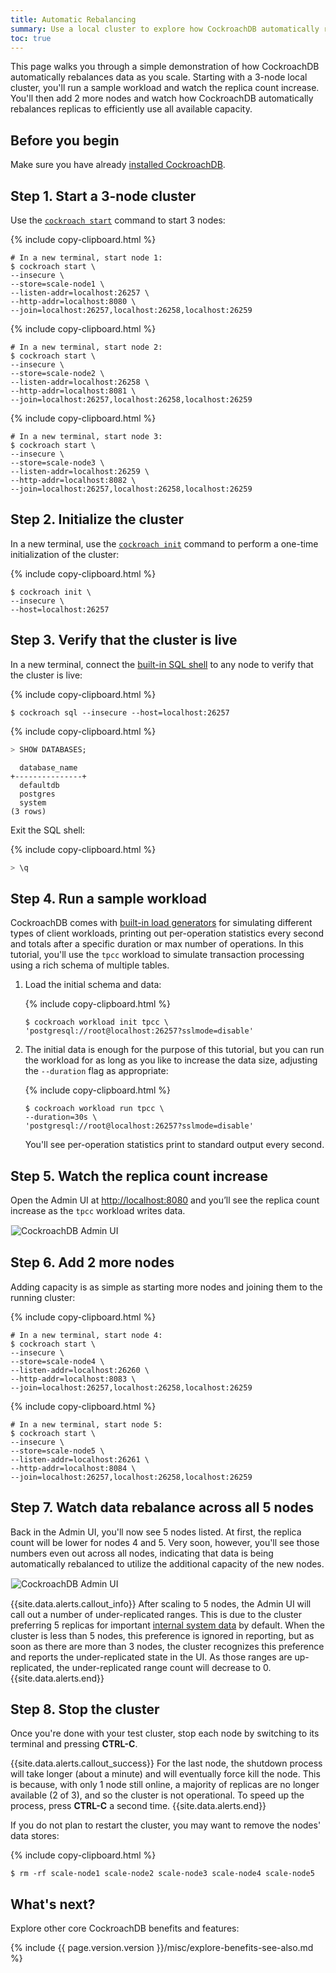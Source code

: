 ```yaml
---
title: Automatic Rebalancing
summary: Use a local cluster to explore how CockroachDB automatically rebalances data as you scale.
toc: true
---
```


This page walks you through a simple demonstration of how CockroachDB automatically rebalances data as you scale. Starting with a 3-node local cluster, you'll run a sample workload and watch the replica count increase. You'll then add 2 more nodes and watch how CockroachDB automatically rebalances replicas to efficiently use all available capacity.

## Before you begin

Make sure you have already [installed CockroachDB](install-cockroachdb.html).

## Step 1. Start a 3-node cluster

Use the [`cockroach start`](start-a-node.html) command to start 3 nodes:

{% include copy-clipboard.html %}
~~~ shell
# In a new terminal, start node 1:
$ cockroach start \
--insecure \
--store=scale-node1 \
--listen-addr=localhost:26257 \
--http-addr=localhost:8080 \
--join=localhost:26257,localhost:26258,localhost:26259
~~~

{% include copy-clipboard.html %}
~~~ shell
# In a new terminal, start node 2:
$ cockroach start \
--insecure \
--store=scale-node2 \
--listen-addr=localhost:26258 \
--http-addr=localhost:8081 \
--join=localhost:26257,localhost:26258,localhost:26259
~~~

{% include copy-clipboard.html %}
~~~ shell
# In a new terminal, start node 3:
$ cockroach start \
--insecure \
--store=scale-node3 \
--listen-addr=localhost:26259 \
--http-addr=localhost:8082 \
--join=localhost:26257,localhost:26258,localhost:26259
~~~

## Step 2. Initialize the cluster

In a new terminal, use the [`cockroach init`](initialize-a-cluster.html) command to perform a one-time initialization of the cluster:

{% include copy-clipboard.html %}
~~~ shell
$ cockroach init \
--insecure \
--host=localhost:26257
~~~

## Step 3. Verify that the cluster is live

In a new terminal, connect the [built-in SQL shell](use-the-built-in-sql-client.html) to any node to verify that the cluster is live:

{% include copy-clipboard.html %}
~~~ shell
$ cockroach sql --insecure --host=localhost:26257
~~~

{% include copy-clipboard.html %}
~~~ sql
> SHOW DATABASES;
~~~

~~~
  database_name
+---------------+
  defaultdb
  postgres
  system
(3 rows)
~~~

Exit the SQL shell:

{% include copy-clipboard.html %}
~~~ sql
> \q
~~~

## Step 4. Run a sample workload

CockroachDB comes with [built-in load generators](cockroach-workload.html) for simulating different types of client workloads, printing out per-operation statistics every second and totals after a specific duration or max number of operations. In this tutorial, you'll use the `tpcc` workload to simulate transaction processing using a rich schema of multiple tables.

1. Load the initial schema and data:

    {% include copy-clipboard.html %}
    ~~~ shell
    $ cockroach workload init tpcc \
    'postgresql://root@localhost:26257?sslmode=disable'
    ~~~

2. The initial data is enough for the purpose of this tutorial, but you can run the workload for as long as you like to increase the data size, adjusting the `--duration` flag as appropriate:

    {% include copy-clipboard.html %}
    ~~~ shell
    $ cockroach workload run tpcc \
    --duration=30s \
    'postgresql://root@localhost:26257?sslmode=disable'
    ~~~

    You'll see per-operation statistics print to standard output every second.

## Step 5. Watch the replica count increase

Open the Admin UI at <a href="http://localhost:8080" data-proofer-ignore>http://localhost:8080</a> and you’ll see the replica count increase as the `tpcc` workload writes data.

<img src="{{ 'images/v2.2/scalability1.png' | relative_url }}" alt="CockroachDB Admin UI" style="border:1px solid #eee;max-width:100%" />

## Step 6. Add 2 more nodes

Adding capacity is as simple as starting more nodes and joining them to the running cluster:

{% include copy-clipboard.html %}
~~~ shell
# In a new terminal, start node 4:
$ cockroach start \
--insecure \
--store=scale-node4 \
--listen-addr=localhost:26260 \
--http-addr=localhost:8083 \
--join=localhost:26257,localhost:26258,localhost:26259
~~~

{% include copy-clipboard.html %}
~~~ shell
# In a new terminal, start node 5:
$ cockroach start \
--insecure \
--store=scale-node5 \
--listen-addr=localhost:26261 \
--http-addr=localhost:8084 \
--join=localhost:26257,localhost:26258,localhost:26259
~~~

## Step 7. Watch data rebalance across all 5 nodes

Back in the Admin UI, you'll now see 5 nodes listed. At first, the replica count will be lower for nodes 4 and 5. Very soon, however, you'll see those numbers even out across all nodes, indicating that data is being automatically rebalanced to utilize the additional capacity of the new nodes.

<img src="{{ 'images/v2.2/scalability2.png' | relative_url }}" alt="CockroachDB Admin UI" style="border:1px solid #eee;max-width:100%" />

{{site.data.alerts.callout_info}}
After scaling to 5 nodes, the Admin UI will call out a number of under-replicated ranges. This is due to the cluster preferring 5 replicas for important [internal system data](configure-replication-zones.html#for-system-data) by default. When the cluster is less than 5 nodes, this preference is ignored in reporting, but as soon as there are more than 3 nodes, the cluster recognizes this preference and reports the under-replicated state in the UI. As those ranges are up-replicated, the under-replicated range count will decrease to 0.  
{{site.data.alerts.end}}

## Step 8.  Stop the cluster

Once you're done with your test cluster, stop each node by switching to its terminal and pressing **CTRL-C**.

{{site.data.alerts.callout_success}}
For the last node, the shutdown process will take longer (about a minute) and will eventually force kill the node. This is because, with only 1 node still online, a majority of replicas are no longer available (2 of 3), and so the cluster is not operational. To speed up the process, press **CTRL-C** a second time.
{{site.data.alerts.end}}

If you do not plan to restart the cluster, you may want to remove the nodes' data stores:

{% include copy-clipboard.html %}
~~~ shell
$ rm -rf scale-node1 scale-node2 scale-node3 scale-node4 scale-node5
~~~

## What's next?

Explore other core CockroachDB benefits and features:

{% include {{ page.version.version }}/misc/explore-benefits-see-also.md %}
